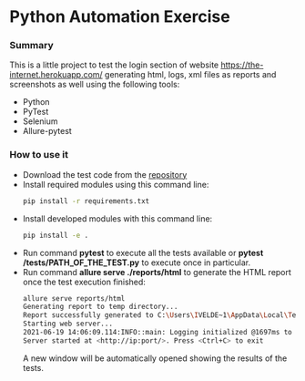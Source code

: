 # Python Automation Exercise

### Summary
This is a little project to test the login section of website https://the-internet.herokuapp.com/ generating html, logs, xml files as reports and screenshots as well using the following tools:
* Python
* PyTest
* Selenium
* Allure-pytest

### How to use it
* Download the test code from the [repository](https://github.com/nashoshinoda/python_automation_exercise) 
* Install required modules using this command line:
    ```sh
    pip install -r requirements.txt
    ```
* Install developed modules with this command line:
    ```sh
    pip install -e .
    ```
* Run command **pytest** to execute all the tests available or **pytest /tests/PATH_OF_THE_TEST.py** to execute once in particular.
* Run command **allure serve ./reports/html** to generate the HTML report once the test execution finished:
    ```sh
    allure serve reports/html
    Generating report to temp directory...
    Report successfully generated to C:\Users\IVELDE~1\AppData\Local\Temp\16445734970921447855\allure-report
    Starting web server...
    2021-06-19 14:06:09.114:INFO::main: Logging initialized @1697ms to org.eclipse.jetty.util.log.StdErrLog
    Server started at <http://ip:port/>. Press <Ctrl+C> to exit
    ```
    A new window will be automatically opened showing the results of the tests.
